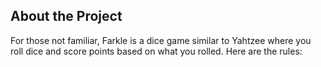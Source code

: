 ## About the Project

For those not familiar, Farkle is a dice game similar to Yahtzee where you roll dice and score points based on what you rolled. Here are the rules:



